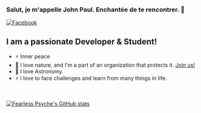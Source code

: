 ### Salut, je m'appelle John Paul. Enchantée de te rencontrer. 👋


[![Facebook](https://img.shields.io/badge/Facebook-1877F2?style=for-the-badge&logo=facebook&logoColor=white)](https://facebook.com/fearlesspsyche)

## I am a passionate Developer & Student!

- ⚡ Inner peace
- 🌱 I love nature, and I'm a part of an organization that protects it. [Join us!][youthforourplanet]
- 🔭 I love Astronomy.
- ⚡ I love to face challenges and learn from many things in life.


<br />

[![Fearless Psyche's GitHub stats](https://github-readme-stats.vercel.app/api?username=Fearlesspsyche&show_icons=true&theme=radical)](https://github.com/Fearlesspsyche/github-readme-stats)

<br />



[website]: https://codeSTACKr.com
[youthforourplanet]: https://youthforourplanet.com

